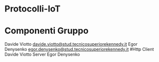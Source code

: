 # Protocolli-IoT
# Componenti Gruppo
Davide Viotto davide.viotto@stud.tecnicosuperiorekennedy.it
Egor Denysenko egor.denysenko@stud.tecnicosuperiorekennedy.it
#Http 
Client Davide Viotto 
Server Egor Denysenko
